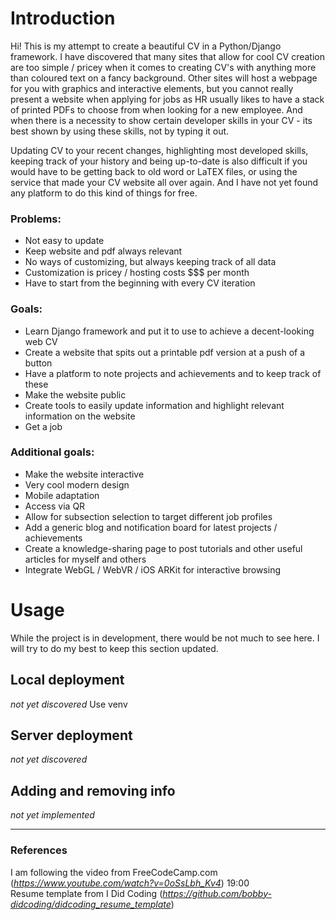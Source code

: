 # Introduction
Hi! This is my attempt to create a beautiful CV in a Python/Django framework.
I have discovered that many sites that allow for cool CV creation are too simple / pricey when it comes to 
creating CV's with anything more than coloured text on a fancy background. Other sites will host a webpage
for you with graphics and interactive elements, but you cannot really present a website when applying for 
jobs as HR usually likes to have a stack of printed PDFs to choose from when looking for a new employee. And when 
there is a necessity to show certain developer skills in your CV - its best shown by using these skills, 
not by typing it out. 

Updating CV to your recent changes, highlighting most developed skills, keeping track of your history and being
up-to-date is also difficult if you would have to be getting back to old word or LaTEX files, or using the service
that made your CV website all over again. And I have not yet found any platform to do this kind of things for free.

### Problems:

- Not easy to update
- Keep website and pdf always relevant
- No ways of customizing, but always keeping track of all data
- Customization is pricey / hosting costs $$$ per month
- Have to start from the beginning with every CV iteration

### Goals:
- Learn Django framework and put it to use to achieve a decent-looking web CV
- Create a website that spits out a printable pdf version at a push of a button
- Have a platform to note projects and achievements and to keep track of these
- Make the website public
- Create tools to easily update information and highlight relevant information on the website
- Get a job

### Additional goals:
- Make the website interactive
- Very cool modern design
- Mobile adaptation 
- Access via QR
- Allow for subsection selection to target different job profiles
- Add a generic blog and notification board for latest projects / achievements 
- Create a knowledge-sharing page to post tutorials and other useful articles for myself and others
- Integrate WebGL / WebVR / iOS ARKit for interactive browsing

# Usage
While the project is in development, there would be not much to see here. I will try to do my best to 
keep this section updated.

## Local deployment
*not yet discovered*
Use venv

## Server deployment 
*not yet discovered*

## Adding and removing info
*not yet implemented*

---

### References
I am following the video from FreeCodeCamp.com (*https://www.youtube.com/watch?v=0oSsLbh_Kv4*) 19:00  
Resume template from I Did Coding (*https://github.com/bobby-didcoding/didcoding_resume_template*)